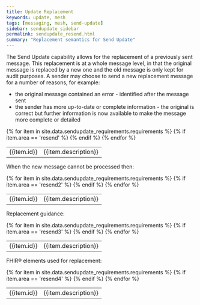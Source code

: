 ```yaml
---
title: Update Replacement
keywords: update, mesh
tags: [messaging, mesh, send-update]
sidebar: sendupdate_sidebar
permalink: sendupdate_resend.html
summary: "Replacement semantics for Send Update"
---
```


The Send Update capability allows for the replacement of a previously sent message. This replacement is at a whole message level, in that the original message is replaced by a new one and the old message is only kept for audit purposes. A sender may choose to send a new replacement message for a number of reasons, for example:

- the original message contained an error - identified after the message sent
- the sender has more up-to-date or complete information - the original is correct but further information is now available to make the message more complete or detailed

<table class="requirement-box">
  {% for item in site.data.sendupdate_requirements.requirements %}
  {% if item.area == 'resend' %}
  <tr>
    <td id="{{item.id}}">{{item.id}}</td>
    <td>{{item.description}}</td>
  </tr>
  {% endif %}
  {% endfor %}
</table>


When the new message cannot be processed then:

<table class="requirement-box">
  {% for item in site.data.sendupdate_requirements.requirements %}
  {% if item.area == 'resend2' %}
  <tr>
    <td id="{{item.id}}">{{item.id}}</td>
    <td>{{item.description}}</td>
  </tr>
  {% endif %}
  {% endfor %}
</table>

Replacement guidance:

<table class="requirement-box">
  {% for item in site.data.sendupdate_requirements.requirements %}
  {% if item.area == 'resend3' %}
  <tr>
    <td id="{{item.id}}">{{item.id}}</td>
    <td>{{item.description}}</td>
  </tr>
  {% endif %}
  {% endfor %}
</table>

FHIR&reg; elements used for replacement:

<table class="requirement-box">
  {% for item in site.data.sendupdate_requirements.requirements %}
  {% if item.area == 'resend4' %}
  <tr>
    <td id="{{item.id}}">{{item.id}}</td>
    <td>{{item.description}}</td>
  </tr>
  {% endif %}
  {% endfor %}
</table>




